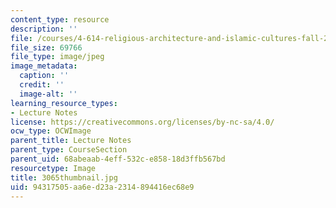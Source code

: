 ```yaml
---
content_type: resource
description: ''
file: /courses/4-614-religious-architecture-and-islamic-cultures-fall-2002/94317505aa6ed23a2314894416ec68e9_3065thumbnail.jpg
file_size: 69766
file_type: image/jpeg
image_metadata:
  caption: ''
  credit: ''
  image-alt: ''
learning_resource_types:
- Lecture Notes
license: https://creativecommons.org/licenses/by-nc-sa/4.0/
ocw_type: OCWImage
parent_title: Lecture Notes
parent_type: CourseSection
parent_uid: 68abeaab-4eff-532c-e858-18d3ffb567bd
resourcetype: Image
title: 3065thumbnail.jpg
uid: 94317505-aa6e-d23a-2314-894416ec68e9
---
```

